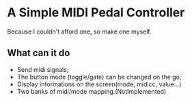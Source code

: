 
# A Simple MIDI Pedal Controller

Because I couldn't afford one, so make one myself.

## What can it do

* Send midi signals;
* The button mode (toggle/gate) can be changed on the go;
* Display informations on the screen(mode, midicc, value...)
* Two banks of midi/mode mapping.(NotImplemented)
